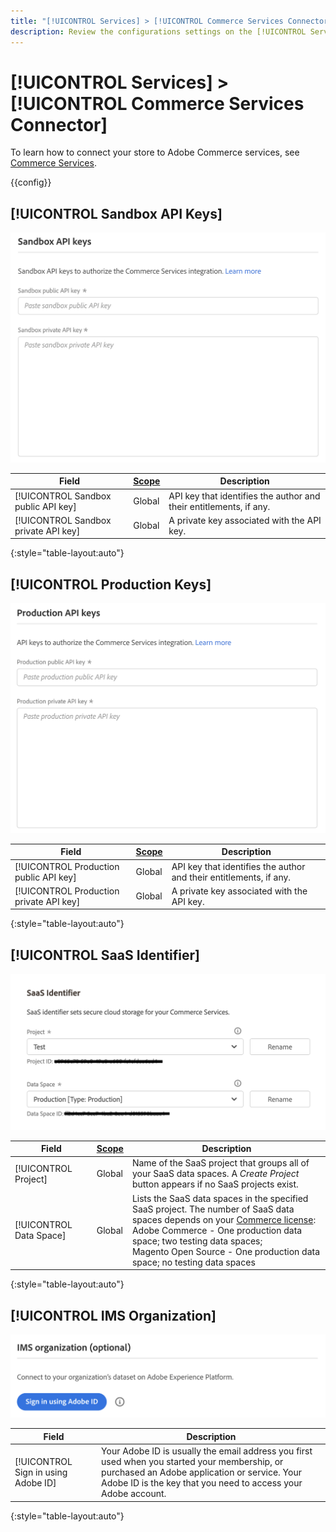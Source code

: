 ```yaml
---
title: "[!UICONTROL Services] > [!UICONTROL Commerce Services Connector]"
description: Review the configurations settings on the [!UICONTROL Services] > [!UICONTROL Commerce Services Connector] page of the Commerce Admin.
---
```

# [!UICONTROL Services] > [!UICONTROL Commerce Services Connector]

To learn how to connect your store to Adobe Commerce services, see [Commerce Services](https://experienceleague.adobe.com/docs/commerce-merchant-services/user-guides/integration-services/saas.html).

{{config}}

## [!UICONTROL Sandbox API Keys]

![Sandbox API Key](./assets/sandbox-key-saas-configuration.png)<!-- zoom -->

|Field|[Scope](../../getting-started/websites-stores-views.md#scope-settings)|Description|
|--- |--- |--- |
|[!UICONTROL Sandbox public API key]|Global|API key that identifies the author and their entitlements, if any.|
|[!UICONTROL Sandbox private API key]|Global|A private key associated with the API key.|

{:style="table-layout:auto"}

## [!UICONTROL Production Keys]

![Production API Key](./assets/prod-key-saas-configuration.png)<!-- zoom -->

|Field|[Scope](../../getting-started/websites-stores-views.md#scope-settings)|Description|
|--- |--- |--- |
|[!UICONTROL Production public API key]|Global|API key that identifies the author and their entitlements, if any.|
|[!UICONTROL Production private API key]|Global|A private key associated with the API key.|

{:style="table-layout:auto"}

## [!UICONTROL SaaS Identifier]

![SaaS Identifier](./assets/saas-identifier.png)<!-- zoom -->

|Field|[Scope](../../getting-started/websites-stores-views.md#scope-settings)|Description|
|--- |--- |--- |
|[!UICONTROL Project]|Global|Name of the SaaS project that groups all of your SaaS data spaces. A _Create Project_ button appears if no SaaS projects exist.|
|[!UICONTROL Data Space]|Global|Lists the SaaS data spaces in the specified SaaS project. The number of SaaS data spaces depends on your [Commerce license](https://experienceleague.adobe.com/docs/commerce-merchant-services/user-guides/integration-services/saas.html):<br />Adobe Commerce - One production data space; two testing data spaces;<br />Magento Open Source - One production data space; no testing data spaces|

{:style="table-layout:auto"}

## [!UICONTROL IMS Organization]

![IMS Organization](./assets/ims-organization.png)<!-- zoom -->

|Field|Description|
|--- |--- |
|[!UICONTROL Sign in using Adobe ID]| Your Adobe ID is usually the email address you first used when you started your membership, or purchased an Adobe application or service. Your Adobe ID is the key that you need to access your Adobe account.|

{:style="table-layout:auto"}
